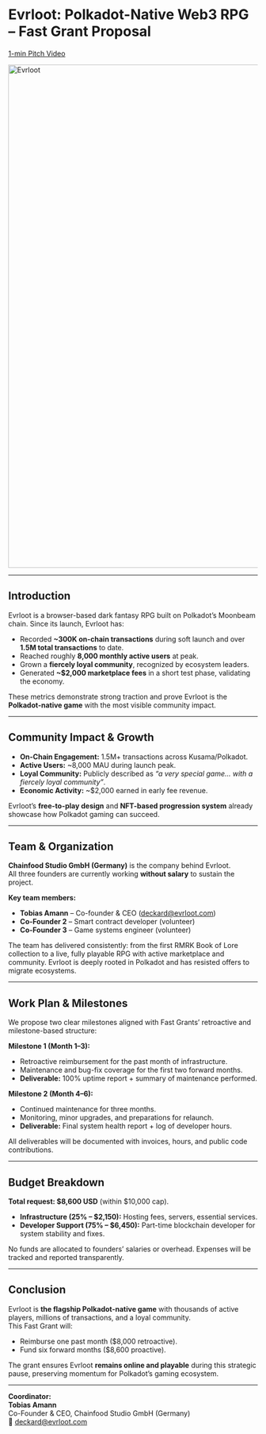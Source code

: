 


# Evrloot: Polkadot-Native Web3 RPG – Fast Grant Proposal


[1-min Pitch Video
](https://youtu.be/RAvca9ur9CQ)

<img width="1504" height="1014" alt="Evrloot" src="https://github.com/user-attachments/assets/2cf25470-66ac-4ded-8bae-76fbc18377a6" />


---


## Introduction
Evrloot is a browser-based dark fantasy RPG built on Polkadot’s Moonbeam chain. Since its launch, Evrloot has:

- Recorded **~300K on-chain transactions** during soft launch and over **1.5M total transactions** to date.
- Reached roughly **8,000 monthly active users** at peak.
- Grown a **fiercely loyal community**, recognized by ecosystem leaders.
- Generated **~$2,000 marketplace fees** in a short test phase, validating the economy.

These metrics demonstrate strong traction and prove Evrloot is the **Polkadot-native game** with the most visible community impact.

---

## Community Impact & Growth
- **On-Chain Engagement:** 1.5M+ transactions across Kusama/Polkadot.  
- **Active Users:** ~8,000 MAU during launch peak.  
- **Loyal Community:** Publicly described as *“a very special game… with a fiercely loyal community”*.  
- **Economic Activity:** ~$2,000 earned in early fee revenue.  

Evrloot’s **free-to-play design** and **NFT-based progression system** already showcase how Polkadot gaming can succeed.

---

## Team & Organization
**Chainfood Studio GmbH (Germany)** is the company behind Evrloot.  
All three founders are currently working **without salary** to sustain the project.

**Key team members:**
- **Tobias Amann** – Co-founder & CEO (deckard@evrloot.com)  
- **Co-Founder 2** – Smart contract developer (volunteer)  
- **Co-Founder 3** – Game systems engineer (volunteer)  

The team has delivered consistently: from the first RMRK Book of Lore collection to a live, fully playable RPG with active marketplace and community. Evrloot is deeply rooted in Polkadot and has resisted offers to migrate ecosystems.

---

## Work Plan & Milestones
We propose two clear milestones aligned with Fast Grants’ retroactive and milestone-based structure:

**Milestone 1 (Month 1–3):**
- Retroactive reimbursement for the past month of infrastructure.  
- Maintenance and bug-fix coverage for the first two forward months.  
- **Deliverable:** 100% uptime report + summary of maintenance performed.  

**Milestone 2 (Month 4–6):**
- Continued maintenance for three months.  
- Monitoring, minor upgrades, and preparations for relaunch.  
- **Deliverable:** Final system health report + log of developer hours.  

All deliverables will be documented with invoices, hours, and public code contributions.

---

## Budget Breakdown
**Total request: $8,600 USD** (within $10,000 cap).

- **Infrastructure (25% – $2,150):** Hosting fees, servers, essential services.  
- **Developer Support (75% – $6,450):** Part-time blockchain developer for system stability and fixes.  

No funds are allocated to founders’ salaries or overhead. Expenses will be tracked and reported transparently.

---

## Conclusion
Evrloot is **the flagship Polkadot-native game** with thousands of active players, millions of transactions, and a loyal community.  
This Fast Grant will:

- Reimburse one past month ($8,000 retroactive).  
- Fund six forward months ($8,600 proactive).  

The grant ensures Evrloot **remains online and playable** during this strategic pause, preserving momentum for Polkadot’s gaming ecosystem.

---

**Coordinator:**  
**Tobias Amann**  
Co-Founder & CEO, Chainfood Studio GmbH (Germany)  
📧 deckard@evrloot.com
